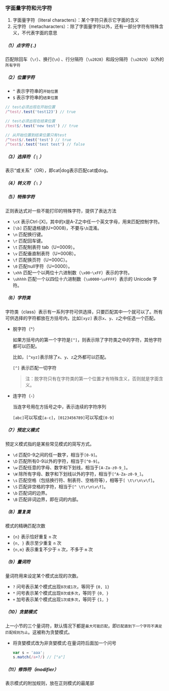 ### 字面量字符和元字符
1. 字面量字符（literal characters）：某个字符只表示它字面的含义
2. 元字符（metacharacters）：除了字面量字符以外，还有一部分字符有特殊含义，不代表字面的意思

##### （1）点字符 (`.`)     
匹配除回车（`\r`）、换行(`\n`) 、行分隔符（`\u2028`）和段分隔符（`\u2029`）以外的`所有字符`
##### （2）位置字符
-  `^` 表示字符串的`开始位置`
-  `$` 表示字符串的`结束位置`

```javascript
// test必须出现在开始位置
/^test/.test('test123') // true

// test必须出现在结束位置
/test$/.test('new test') // true

// 从开始位置到结束位置只有test
/^test$/.test('test') // true
/^test$/.test('test test') // false
```
##### （3）选择符（ `|` ）

表示“或关系”（OR），即cat|dog表示匹配cat或dog。

##### （4）转义符（ `\` ）
##### （5）特殊字符
正则表达式对一些不能打印的特殊字符，提供了表达方法
- `\cX` 表示Ctrl-[X]，其中的`X`是A-Z之中任一个英文字母，用来匹配控制字符。
- `[\b]` 匹配退格键(U+0008)，不要与`\b`混淆。
- `\n` 匹配换行键。
- `\r` 匹配回车键。
- `\t` 匹配制表符 tab（U+0009）。
- `\v` 匹配垂直制表符（U+000B）。
- `\f` 匹配换页符（U+000C）。
- `\0` 匹配null字符（U+0000）。
- `\xhh` 匹配一个以两位十六进制数（`\x00`-`\xFF`）表示的字符。
- `\uhhhh` 匹配一个以四位十六进制数（`\u0000`-`\uFFFF`）表示的 Unicode 字符。

##### （6）字符类
字符类（class）表示有一系列字符可供选择，只要匹配其中一个就可以了。所有可供选择的字符都放在方括号内，比如`[xyz]` 表示`x`、`y`、`z`之中任选一个匹配。
- 脱字符（^）
    
    如果方括号内的第一个字符是`[^]`，则表示除了字符类之中的字符，其他字符都可以匹配。

    比如，`[^xyz]`表示除了`x`、`y`、`z`之外都可以匹配。
    
    `[^]` 表示匹配一切字符
    
    > 注：脱字符只有在字符类的第一个位置才有特殊含义，否则就是字面含义。
- 连字符（-）

    当连字号用在方括号之中，表示连续的字符序列
    
    `[abc]`可以写成`[a-c]`，`[0123456789]`可以写成`[0-9]`
    
##### （7）预定义模式
预定义模式指的是某些常见模式的简写方式。

- `\d` 匹配0-9之间的任一数字，相当于`[0-9]`。
- `\D` 匹配所有0-9以外的字符，相当于`[^0-9]`。
- `\w` 匹配任意的字母、数字和下划线，相当于`[A-Za-z0-9_]`。
- `\W` 除所有字母、数字和下划线以外的字符，相当于`[^A-Za-z0-9_]`。
- `\s` 匹配空格（包括换行符、制表符、空格符等），相等于`[ \t\r\n\v\f]`。
- `\S` 匹配非空格的字符，相当于`[^ \t\r\n\v\f]`。
- `\b` 匹配词的边界。
- `\B` 匹配非词边界，即在词的内部。

##### （8）重复类
模式的精确匹配次数
- `{n}` 表示恰好重复 `n` 次
- `{n, }` 表示至少重复 `n` 次
- `{n,m}` 表示重复不少于 `n` 次，不多于 `m` 次

##### （9）量词符
量词符用来设定某个模式出现的次数。
- `?` 问号表示某个模式出现`0次或1次`，等同于 `{0, 1}`
- `*` 问号表示某个模式出现`0次或多次`，等同于 `{0, }`
- `+` 加号表示某个模式出现`1次或多次`，等同于 `{1, }`

##### （10）贪婪模式
上一小节的三个量词符，默认情况下都是`最大可能匹配`，即`匹配直到下一个字符不满足匹配规则为止`。这被称为贪婪模式。
- 将贪婪模式改为非贪婪模式:在量词符后面加一个问号
    ```javascript
    var s = 'aaa';
    s.match(/a+?/) // ["a"]
    ```
    
##### （11）修饰符（modifier）
表示模式的附加规则，放在正则模式的最尾部


